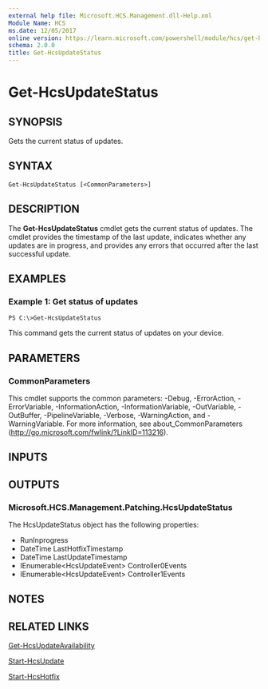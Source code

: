```yaml
---
external help file: Microsoft.HCS.Management.dll-Help.xml
Module Name: HCS
ms.date: 12/05/2017
online version: https://learn.microsoft.com/powershell/module/hcs/get-hcsupdatestatus?view=windowsserver2012r2-ps&wt.mc_id=ps-gethelp
schema: 2.0.0
title: Get-HcsUpdateStatus
---
```


# Get-HcsUpdateStatus

## SYNOPSIS
Gets the current status of updates.

## SYNTAX

```
Get-HcsUpdateStatus [<CommonParameters>]
```

## DESCRIPTION
The **Get-HcsUpdateStatus** cmdlet gets the current status of updates.
The cmdlet provides the timestamp of the last update, indicates whether any updates are in progress, and provides any errors that occurred after the last successful update.

## EXAMPLES

### Example 1: Get status of updates
```
PS C:\>Get-HcsUpdateStatus
```

This command gets the current status of updates on your device.

## PARAMETERS

### CommonParameters
This cmdlet supports the common parameters: -Debug, -ErrorAction, -ErrorVariable, -InformationAction, -InformationVariable, -OutVariable, -OutBuffer, -PipelineVariable, -Verbose, -WarningAction, and -WarningVariable. For more information, see about_CommonParameters (http://go.microsoft.com/fwlink/?LinkID=113216).

## INPUTS

## OUTPUTS

### Microsoft.HCS.Management.Patching.HcsUpdateStatus
The HcsUpdateStatus object has the following properties:

- RunInprogress 
- DateTime LastHotfixTimestamp 
- DateTime LastUpdateTimestamp 
- IEnumerable\<HcsUpdateEvent\> Controller0Events 
- IEnumerable\<HcsUpdateEvent\> Controller1Events

## NOTES

## RELATED LINKS

[Get-HcsUpdateAvailability](./Get-HcsUpdateAvailability.md)

[Start-HcsUpdate](./Start-HcsUpdate.md)

[Start-HcsHotfix](./Start-HcsHotfix.md)

